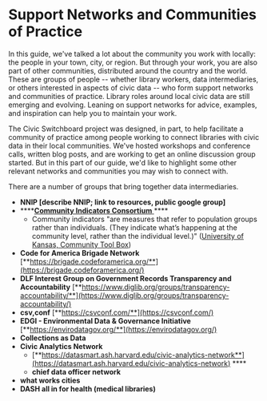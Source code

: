 # Support Networks and Communities of Practice

In this guide, we've talked a lot about the community you work with locally: the people in your town, city, or region. But through your work, you are also part of other communities, distributed around the country and the world. These are groups of people -- whether library workers, data intermediaries, or others interested in aspects of civic data -- who form support networks and communities of practice. Library roles around local civic data are still emerging and evolving. Leaning on support networks for advice, examples, and inspiration can help you to maintain your work.

The Civic Switchboard project was designed, in part, to help facilitate a community of practice among people working to connect libraries with civic data in their local communities. We've hosted workshops and conference calls, written blog posts, and are working to get an online discussion group started. But in this part of our guide, we'd like to highlight some other relevant networks and communities you may wish to connect with.

There are a number of groups that bring together data intermediaries. 

* **NNIP \[describe NNIP; link to resources, public google group\]**
* \*\*\*\*[**Community Indicators Consortium** ](https://communityindicators.net/)\*\*\*\*
  * Community indicators "are measures that refer to population groups rather than individuals. \(They indicate what’s happening at the community level, rather than the individual level.\)" \([University of Kansas, Community Tool Box](https://ctb.ku.edu/en/table-of-contents/evaluate/evaluate-community-initiatives/examples-of-community-level-indicators/main)\)
* **Code for America Brigade Network** [**https://brigade.codeforamerica.org/**](https://brigade.codeforamerica.org/)
* **DLF Interest Group on Government Records Transparency and Accountability** [**https://www.diglib.org/groups/transparency-accountability/**](https://www.diglib.org/groups/transparency-accountability/)
* **csv,conf** [**https://csvconf.com/**](https://csvconf.com/)
* **EDGI - Environmental Data & Governance Initiative** [**https://envirodatagov.org/**](https://envirodatagov.org/)
* **Collections as Data** 
* **Civic Analytics Network**
  * [**https://datasmart.ash.harvard.edu/civic-analytics-network**](https://datasmart.ash.harvard.edu/civic-analytics-network) ****
  * **chief data officer network**
* **what works cities**
* **DASH all in for health \(medical libraries\)**

